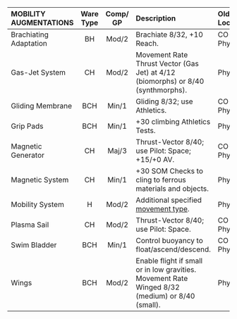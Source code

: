 | MOBILITY AUGMENTATIONS | Ware Type | Comp/<wbr>GP | Description                                                                                              | Old Location |
| :--------------------- | :-------: | :----------: | :--------------------------------------------------------------------------------------------------------|:-------------|
| Brachiating Adaptation |    BH     |    Mod/2     | Brachiate 8/32, +10 Reach.                                                                               |  CO-Physical |
| Gas-Jet System         |    CH     |    Mod/2     | Movement Rate Thrust Vector (Gas Jet) at 4/12 (biomorphs) or 8/40 (synthmorphs).                         |   Physical   |
| Gliding Membrane       |    BCH    |    Min/1     | Gliding 8/32; use Athletics.                                                                             |  CO-Physical |
| Grip Pads              |    BCH    |    Min/1     | +30 climbing Athletics Tests.                                                                            |   Physical   |
| Magnetic Generator     |    CH     |    Maj/3     | Thrust-Vector 8/40; use Pilot: Space; +15/+0 AV.                                                         |  CO-Physical |
| Magnetic System        |    CH     |    Min/1     | +30&nbsp;SOM Checks to cling to ferrous materials and objects.                                           |   Physical   |
| Mobility System        |     H     |    Mod/2     | Additional specified [movement type](../12/24-movement.md#movement-types).                               |   Physical   |
| Plasma Sail            |    CH     |    Mod/2     | Thrust-Vector 8/40; use Pilot: Space.                                                                    |  CO-Physical |
| Swim Bladder           |    BCH    |    Min/1     | Control buoyancy to float/ascend/descend.                                                                |  CO-Physical |
| Wings                  |    BCH    |    Mod/2     | Enable flight if small or in low gravities. Movement Rate Winged 8/32 (medium) or 8/40 (small).          |   Physical   |



